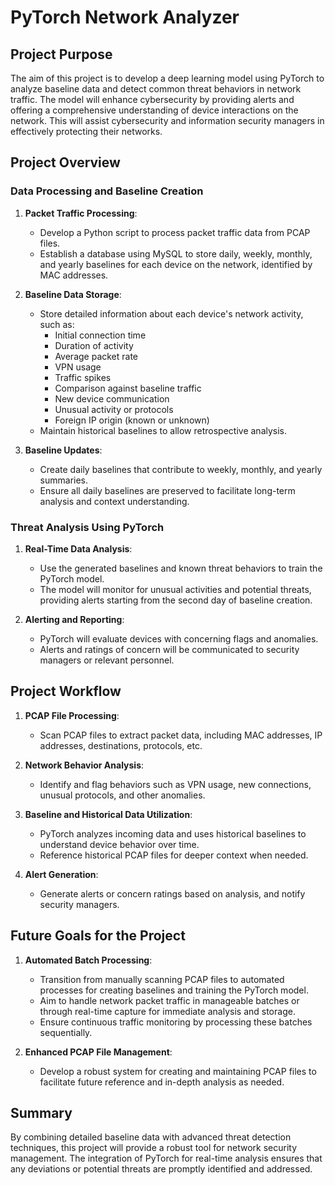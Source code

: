 # PyTorch Network Analyzer

## Project Purpose

The aim of this project is to develop a deep learning model using PyTorch to analyze baseline data and detect common threat behaviors in network traffic. The model will enhance cybersecurity by providing alerts and offering a comprehensive understanding of device interactions on the network. This will assist cybersecurity and information security managers in effectively protecting their networks.


## Project Overview

### Data Processing and Baseline Creation

1. **Packet Traffic Processing**: 
    - Develop a Python script to process packet traffic data from PCAP files.
    - Establish a database using MySQL to store daily, weekly, monthly, and yearly baselines for each device on the network, identified by MAC addresses.

2. **Baseline Data Storage**:
    - Store detailed information about each device's network activity, such as:
        - Initial connection time
        - Duration of activity
        - Average packet rate
        - VPN usage
        - Traffic spikes
        - Comparison against baseline traffic
        - New device communication
        - Unusual activity or protocols
        - Foreign IP origin (known or unknown)
    - Maintain historical baselines to allow retrospective analysis.

3. **Baseline Updates**:
    - Create daily baselines that contribute to weekly, monthly, and yearly summaries.
    - Ensure all daily baselines are preserved to facilitate long-term analysis and context understanding.


### Threat Analysis Using PyTorch

1. **Real-Time Data Analysis**:
    - Use the generated baselines and known threat behaviors to train the PyTorch model.
    - The model will monitor for unusual activities and potential threats, providing alerts starting from the second day of baseline creation.

2. **Alerting and Reporting**:
    - PyTorch will evaluate devices with concerning flags and anomalies.
    - Alerts and ratings of concern will be communicated to security managers or relevant personnel.


## Project Workflow

1. **PCAP File Processing**:
    - Scan PCAP files to extract packet data, including MAC addresses, IP addresses, destinations, protocols, etc.

2. **Network Behavior Analysis**:
    - Identify and flag behaviors such as VPN usage, new connections, unusual protocols, and other anomalies.

3. **Baseline and Historical Data Utilization**:
    - PyTorch analyzes incoming data and uses historical baselines to understand device behavior over time.
    - Reference historical PCAP files for deeper context when needed.

4. **Alert Generation**:
    - Generate alerts or concern ratings based on analysis, and notify security managers.


## Future Goals for the Project

1. **Automated Batch Processing**:
    - Transition from manually scanning PCAP files to automated processes for creating baselines and training the PyTorch model.
    - Aim to handle network packet traffic in manageable batches or through real-time capture for immediate analysis and storage.
    - Ensure continuous traffic monitoring by processing these batches sequentially.

2. **Enhanced PCAP File Management**:
    - Develop a robust system for creating and maintaining PCAP files to facilitate future reference and in-depth analysis as needed.


## Summary

By combining detailed baseline data with advanced threat detection techniques, this project will provide a robust tool for network security management. The integration of PyTorch for real-time analysis ensures that any deviations or potential threats are promptly identified and addressed.